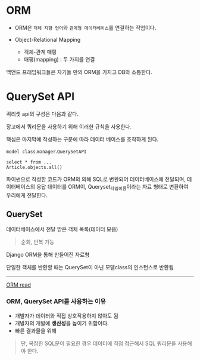 # ORM

- ORM은 `객체 지향 언어`와 `관계형 데이터베이스`를 연결하는 작업이다.

- Object-Relational Mapping
  - 객체-관계 매핑
  - 매핑(mapping) : 두 가지를 연결

백앤드 프래임워크들은 자기들 만의 ORM을 가지고 DB와 소통한다.

# QuerySet API

쿼리셋 api의 구성은 다음과 같다.

장고에서 쿼리문을 사용하기 위해 이러한 규칙을 사용한다.

핵심은 마지막에 작성하는 구문에 따라 데이터 베이스를 조작하게 된다.

`model class`.`manager`.`QuerySetAPI`
```
select * from ...
Article.objects.all()
```
파이썬으로 작성한 코드가 ORM의 의해 SQL로 변환되어 데이터베이스에 전달되며, 데이터베이스의 응답 데이터를 ORM이, Queryset<sub>타입이름</sub>이라는 자료 형태로 변환하여 우리에게 전달한다.



## QuerySet

데이터베이스에서 전달 받은 객체 목록(데이터 모음)

> 순회, 반복 가능

Django ORM을 통해 만들어진 자료형

단일한 객체를 반환할 때는 QuerySet이 아닌 모델class의 인스턴스로 반환됨

---

[ORM read](/Django/ORM_method_get_post.md)

### ORM, QuerySet API를 사용하는 이유 
- 개발자가 데이터와 직접 상호작용하지 않아도 됨
- 개발자의 개발에 **생산성**을 높이기 위함이다.
- 빠른 결과물을 위해

> 단, 복잡한 SQL문이 필요한 경우 데이터에 직접 접근해서 SQL 쿼리문을 사용해야 한다. 
  